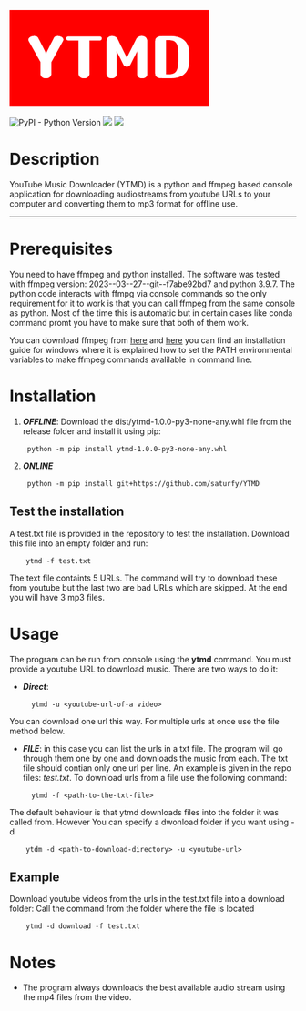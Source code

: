 ![](https://raw.githubusercontent.com/saturfy/YTMD/main/YTMD.png)

![PyPI - Python Version](https://img.shields.io/pypi/pyversions/pytube?color=brightgreen)
![](https://img.shields.io/badge/python-pytube-orange) 
![](https://img.shields.io/badge/ffmpeg-version:%202023--03--27--git--f7abe92bd7-brightgreen)

# Description
YouTube Music Downloader (YTMD) is a python and ffmpeg based console application for downloading audiostreams from youtube URLs to your computer and converting them to mp3 format for offline use. 

----

# Prerequisites
You need to have ffmpeg and python installed. The software was tested with ffmpeg version: 2023--03--27--git--f7abe92bd7 and python 3.9.7. The python code interacts with ffmpg via console commands so the only requirement for it to work is that you can call ffmpeg from the same console as python. Most of the time this is automatic but in certain cases like conda command promt you have to make sure that both of them work. 

You can download ffmpeg from [here](https://ffmpeg.org/download.html) and [here](https://phoenixnap.com/kb/ffmpeg-windows) you can find an installation guide for windows where it is explained how to set the PATH environmental variables to make ffmpeg commands avalilable in command line. 

# Installation
1. ___OFFLINE___: Download the dist/ytmd-1.0.0-py3-none-any.whl file from the release folder and install it using pip:

        python -m pip install ytmd-1.0.0-py3-none-any.whl
        
2. ___ONLINE___
        
        python -m pip install git+https://github.com/saturfy/YTMD

## Test the installation
A test.txt file is provided in the repository to test the installation. Download this file into an empty folder and run:
        
        ytmd -f test.txt

The text file containts 5 URLs. The command will try to download these from youtube but the last two are bad URLs which are skipped. At the end you will have 3 mp3 files. 
    
# Usage
The program can be run from console using the __ytmd__ command. You must provide a youtube URL to download music. There are two ways to do it:
- ___Direct___:
        
        ytmd -u <youtube-url-of-a video>
 
You can download one url this way. For multiple urls at once use the file method below.
        
- ___FILE___: in this case you can list the urls in a txt file. The program will go through them one by one and downloads the music from each. The txt file should contian only one url per line. An example is given in the repo files: _test.txt_. To download urls from a file use the following command: 

        ytmd -f <path-to-the-txt-file>
        
The default behaviour is that ytmd downloads files into the folder it was called from. However You can specify a dwonload folder if you want using -d 

        ytdm -d <path-to-download-directory> -u <youtube-url>
        
## Example
Download youtube videos from the urls in the test.txt file into a download folder: Call the command from the folder where the file is located

        ytmd -d download -f test.txt
        
# Notes
- The program always downloads the best available audio stream using the mp4 files from the video.

